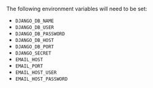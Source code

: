 The following environment variables will need to be set:

* `DJANGO_DB_NAME`
* `DJANGO_DB_USER`
* `DJANGO_DB_PASSWORD`
* `DJANGO_DB_HOST`
* `DJANGO_DB_PORT`
* `DJANGO_SECRET`
* `EMAIL_HOST`
* `EMAIL_PORT`
* `EMAIL_HOST_USER`
* `EMAIL_HOST_PASSWORD`
